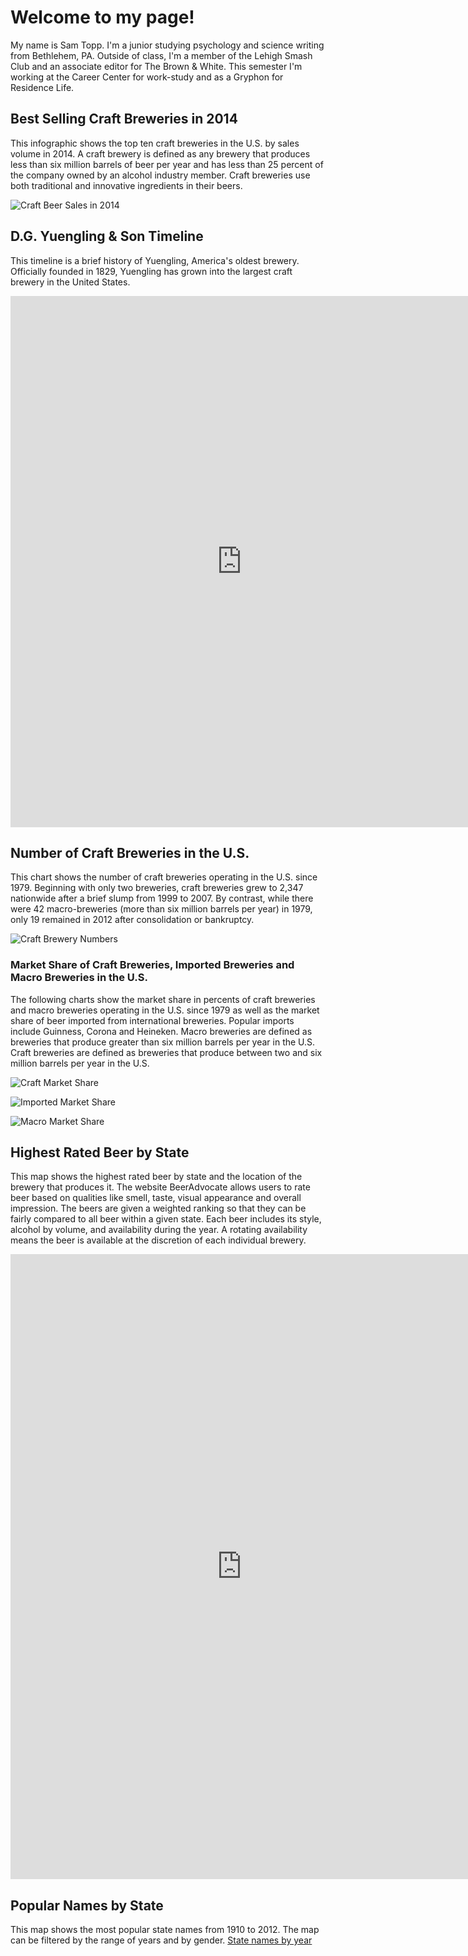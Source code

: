 # Welcome to my page!
My name is Sam Topp. I'm a junior studying psychology and science writing from Bethlehem, PA. Outside of class, I'm a member of the Lehigh Smash Club and an associate editor for The Brown & White.
This semester I'm working at the Career Center for work-study and as a Gryphon for Residence Life.

## Best Selling Craft Breweries in 2014
This infographic shows the top ten craft breweries in the U.S. by sales volume in 2014. A craft brewery is defined as any brewery that produces less than six million barrels of beer per year and has less than 25 percent of the company owned by an alcohol industry member. Craft breweries use both traditional and innovative ingredients in their beers.

![Craft Beer Sales in 2014](https://github.com/samtopp/samtopp.github.io/blob/master/CraftBeer2014l.png?raw=true)

## D.G. Yuengling & Son Timeline
This timeline is a brief history of Yuengling, America's oldest brewery. Officially founded in 1829, Yuengling has grown into the largest craft brewery in the United States.

<iframe src='https://cdn.knightlab.com/libs/timeline3/latest/embed/index.html?source=1KrF-PaEQwVHKtD66vu31lsRGxP8qE0k6PsO6oHOY8NM&font=Default&lang=en&initial_zoom=2&height=750' width='739' height='850' webkitallowfullscreen mozallowfullscreen allowfullscreen frameborder='0'></iframe>

## Number of Craft Breweries in the U.S.
This chart shows the number of craft breweries operating in the U.S. since 1979. Beginning with only two breweries, craft breweries grew to 2,347 nationwide after a brief slump from 1999 to 2007. By contrast, while there were 42 macro-breweries (more than six million barrels per year) in 1979, only 19 remained in 2012 after consolidation or bankruptcy.

![Craft Brewery Numbers](https://github.com/samtopp/samtopp.github.io/blob/master/Number_of_U.S._Craft_Breweries_Since_1979_Craft_chartbuilder.png?raw=true)

### Market Share of Craft Breweries, Imported Breweries and Macro Breweries in the U.S.
The following charts show the market share in percents of craft breweries and macro breweries operating in the U.S. since 1979 as well as the market share of beer imported from international breweries. Popular imports include Guinness, Corona and Heineken. Macro breweries are defined as breweries that produce greater than six million barrels per year in the U.S. Craft breweries are defined as breweries that produce between two and six million barrels per year in the U.S.

![Craft Market Share](https://github.com/samtopp/samtopp.github.io/blob/master/Market_Share_of_All_U.S._Craft_Breweries_Since_1979_Craft_chartbuilder.png?raw=true)

![Imported Market Share](https://github.com/samtopp/samtopp.github.io/blob/master/Market_Share_of_All_Imported_Breweries_in_the_U.S._Since_1979_Imports_Craft_chartbuilder.png?raw=true)

![Macro Market Share](https://github.com/samtopp/samtopp.github.io/blob/master/Market_Share_of_All_U.S._Macro_Breweries_Since_1979_Macro__Imports_Craft_chartbuilder.png?raw=true)

## Highest Rated Beer by State
This map shows the highest rated beer by state and the location of the brewery that produces it. The website BeerAdvocate allows users to rate beer based on qualities like smell, taste, visual appearance and overall impression. The beers are given a weighted ranking so that they can be fairly compared to all beer within a given state. Each beer includes its style, alcohol by volume, and availability during the year. A rotating availability means the beer is available at the discretion of each individual brewery.

<iframe width="739" height="1000" scrolling="no" frameborder="no" src="https://fusiontables.google.com/embedviz?q=select+col0+from+1UJlCSKi2HvknUsdsFkS68Lkit1HeeOx4t8unyCOZ&amp;viz=MAP&amp;h=false&amp;lat=57.11213865808627&amp;lng=-95.11727862031262&amp;t=1&amp;z=4&amp;l=col0&amp;y=2&amp;tmplt=2&amp;hml=ONE_COL_LAT_LNG"></iframe>

## Popular Names by State
This map shows the most popular state names from 1910 to 2012. The map can be filtered by the range of years and by gender.
[State names by year](https://public.tableau.com/views/J24PracticeTableau/Dashboard1?:embed=y&:display_count=yes)



